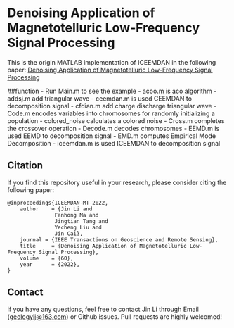 # Denoising Application of Magnetotelluric Low-Frequency Signal Processing
This is the origin MATLAB implementation of ICEEMDAN in the following paper:
[Denoising Application of Magnetotelluric Low-Frequency Signal Processing](https://ieeexplore.ieee.org/abstract/document/9904938)

##function
	- Run Main.m to see the example
	- acoo.m is aco algorithm
	- addsj.m add triangular wave
	- ceemdan.m is used CEEMDAN to decomposition signal
	- cfdian.m add charge discharge triangular wave
	- Code.m encodes variables into chromosomes for randomly initializing a population
	- colored_noise calculates a colored noise
	- Cross.m completes the crossover operation
	- Decode.m decodes chromosomes
	- EEMD.m is used EEMD to decomposition signal
	- EMD.m computes Empirical Mode Decomposition
	- iceemdan.m is used ICEEMDAN to decomposition signal


	
## <span id="citelink">Citation</span>
If you find this repository useful in your research, please consider citing the following paper:

```
@inproceedings{ICEEMDAN-MT-2022,
    author    = {Jin Li and
               Fanhong Ma and
               Jingtian Tang and
               Yecheng Liu and
               Jin Cai},
	journal = {IEEE Transactions on Geoscience and Remote Sensing},
	title     = {Denoising Application of Magnetotelluric Low-Frequency Signal Processing},
    volume    = {60},
    year      = {2022},
}
```
## Contact
If you have any questions, feel free to contact Jin Li through Email (geologylj@163.com) or Github issues. Pull requests are highly welcomed!